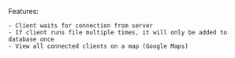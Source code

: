 Features:

    - Client waits for connection from server
    - If client runs file multiple times, it will only be added to database once
    - View all connected clients on a map (Google Maps)

    